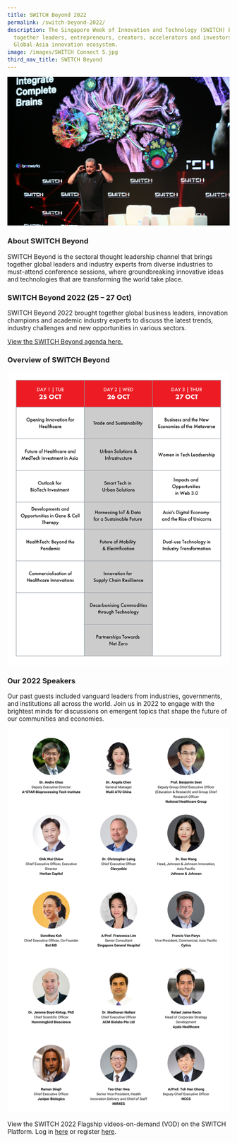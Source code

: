 ```yaml
---
title: SWITCH Beyond 2022
permalink: /switch-beyond-2022/
description: The Singapore Week of Innovation and Technology (SWITCH) brings
  together leaders, entrepreneurs, creators, accelerators and investors from the
  Global-Asia innovation ecosystem.
image: /images/SWITCH Connect 5.jpg
third_nav_title: SWITCH Beyond
---
```

![](/images/SWITCH%20Connect%205.jpg)
### About SWITCH Beyond
SWITCH Beyond is the sectoral thought leadership channel that brings together global leaders and industry experts from diverse industries to must-attend conference sessions, where groundbreaking innovative ideas and technologies that are transforming the world take place.


### SWITCH Beyond 2022 (25 – 27 Oct) 
SWITCH Beyond 2022 brought together global business leaders, innovation champions and academic industry experts to discuss the latest trends, industry challenges and new opportunities in various sectors.

[View the SWITCH Beyond agenda here.](/switch-beyond-2022/agenda/)


### Overview of SWITCH Beyond

![Infographic of the SWITCH Beyond 2022 Agenda. ](/images/SWITCH%202022%20Infographics/Agenda_Beyond_Overview_R2.png)

### Our 2022 Speakers
Our past guests included vanguard leaders from industries, governments, and institutions all across the world.  Join us in 2022 to engage with the brightest minds for discussions on emergent topics that shape the future of our communities and economies.

![SWITCH 2022 Beyond Speakers Highlights](/images/SWITCH_2022_Speakers_Beyond_Highlights_V2.png)

View the SWITCH 2022 Flagship videos-on-demand (VOD) on the SWITCH Platform. Log in [here](https://community.switchsg.org/login) or register [here](https://community.switchsg.org/register).